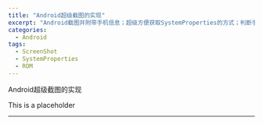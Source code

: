```yaml
---
title: "Android超级截图的实现"
excerpt: "Android截图并附带手机信息；超级方便获取SystemProperties的方式；判断手机ROM系统以及版本号"
categories:
  - Android
tags:
  - ScreenShot
  - SystemProperties
  - ROM
---
```


Android超级截图的实现

This is a placeholder

---
